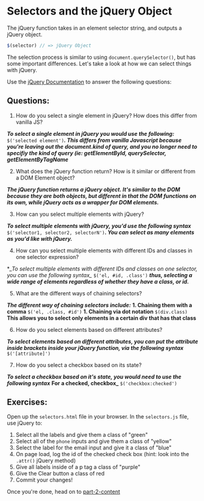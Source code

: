# Selectors and the jQuery Object

The jQuery function takes in an element selector string, and outputs a jQuery object.

```JavaScript
$(selector) // => jQuery Object

```

The selection process is similar to using `document.querySelector()`, but has some important differences. Let's take a look at how we can select things with jQuery.

Use the [jQuery Documentation](https://api.jquery.com/) to answer the following questions:

## Questions:
1. How do you select a single element in jQuery? How does this differ from vanilla JS?

**_To select a single element in jQuery you would use the following:_** `$('selected element')`**_. This differs from vanilla Javascript because you're leaving out the document.kind of query, and you no longer need to specifiy the kind of query (ie: getElementById, querySelector, getElementByTagName_**

2. What does the jQuery function return? How is it similar or different from a DOM Element object?

**_The jQuery function returns a jQuery object. It's similar to the DOM because they are both objects, but different in that the DOM functions on its own, while jQuery acts as a wrapper for DOM elements._**

3. How can you select multiple elements with jQuery?

**_To select multiple elements with jQuery, you'd use the following syntax_** `$('selector1, selector2, selectorN')`**_. You can select as many elements as you'd like with jQuery._**

4. How can you select multiple elements with different IDs and classes in one selector expression?

***_To select multiple elements with different IDs and classes on one selector, you can use the following syntax*_* `$('el, #id, .class')` **_thus, selecting a wide range of elements regardless of whether they have a class, or id._**

5. What are the different ways of chaining selectors?

**_The different way of chaining selectors include:_**
**1. Chaining them with a comma** `$('el, .class, #id')`
**1.  Chaining via dot notation** `$(div.class)` **This allows you to select only elements in a certain div that has that class**

6. How do you select elements based on different attributes?

**_To select elements based on different attributes, you can put the attribute inside brackets inside your jQuery function, via the following syntax_** `$('[attribute]')`

7. How do you select a checkbox based on its state?

**_To select a checkbox based on it's state, you would need to use the following syntax_**
**For a checked, checkbox_** `$('checkbox:checked')`


## Exercises:
Open up the `selectors.html` file in your browser.
In the `selectors.js` file, use jQuery to:
1. Select all the labels and give them a class of "green"
2. Select all of the `phone` inputs and give them a class of "yellow"
3. Select the label for the email input and give it a class of "blue"
4. On page load, log the id of the checked check box (hint: look into the `.attr()` jQuery method)
5. Give all labels inside of a p tag a class of "purple"
6. Give the Clear button a class of red
7. Commit your changes!

Once you're done, head on to [part-2-content](../part-2-content/README.md)
